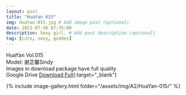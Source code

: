 ```yaml
---
layout: post
title: "HuaYan 015"
img: HuaYan-015.jpg # Add image post (optional)
date: 2021-07-30 07:35:00
description: Sexy girl. # Add post description (optional)
tag: [cute, sexy, goddes]
---
```

HuaYan Vol.015  
Model: 谢芷馨Sindy  
Images in download package have full quality                    
Google Drive [Download Full](http://gestyy.com/eoAGPL){:target="_blank"}

{% include image-gallery.html folder="/assets/img/A2/HuaYan-015/" %}
